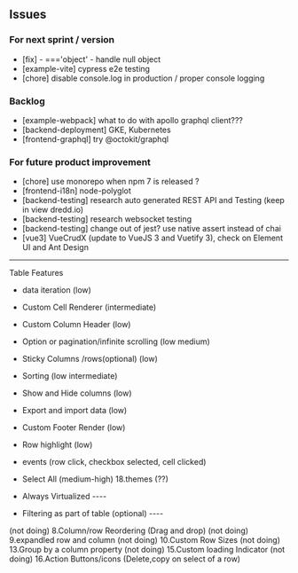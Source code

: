 ## Issues
### For next sprint / version
- [fix] - ==='object' - handle null object
- [example-vite] cypress e2e testing
- [chore] disable console.log in production / proper console logging

### Backlog
- [example-webpack] what to do with apollo graphql client???
- [backend-deployment] GKE, Kubernetes
- [frontend-graphql] try @octokit/graphql

### For future product improvement
- [chore] use monorepo when npm 7 is released ?
- [frontend-i18n] node-polyglot
- [backend-testing] research auto generated REST API and Testing (keep in view dredd.io)
- [backend-testing] research websocket testing
- [backend-testing] change out of jest? use native assert instead of chai
- [vue3] VueCrudX (update to VueJS 3 and Vuetify 3), check on Element UI and Ant Design

---

Table Features
- data iteration (low)
- Custom Cell Renderer (intermediate)
- Custom Column Header (low)
- Option or pagination/infinite scrolling (low medium)
- Sticky Columns /rows(optional) (low)
- Sorting (low intermediate)
- Show and Hide columns (low)
- Export and import data (low)
- Custom Footer Render (low)
- Row highlight (low)
- events (row click, checkbox selected, cell clicked)
- Select All (medium-high)
18.themes (??)


- Always Virtualized ----
- Filtering as part of table (optional) ----

(not doing) 8.Column/row Reordering (Drag and drop)
(not doing) 9.expandled row and column
(not doing) 10.Custom Row Sizes
(not doing) 13.Group by a column property
(not doing) 15.Custom loading Indicator
(not doing) 16.Action Buttons/icons (Delete,copy on select of a row)


